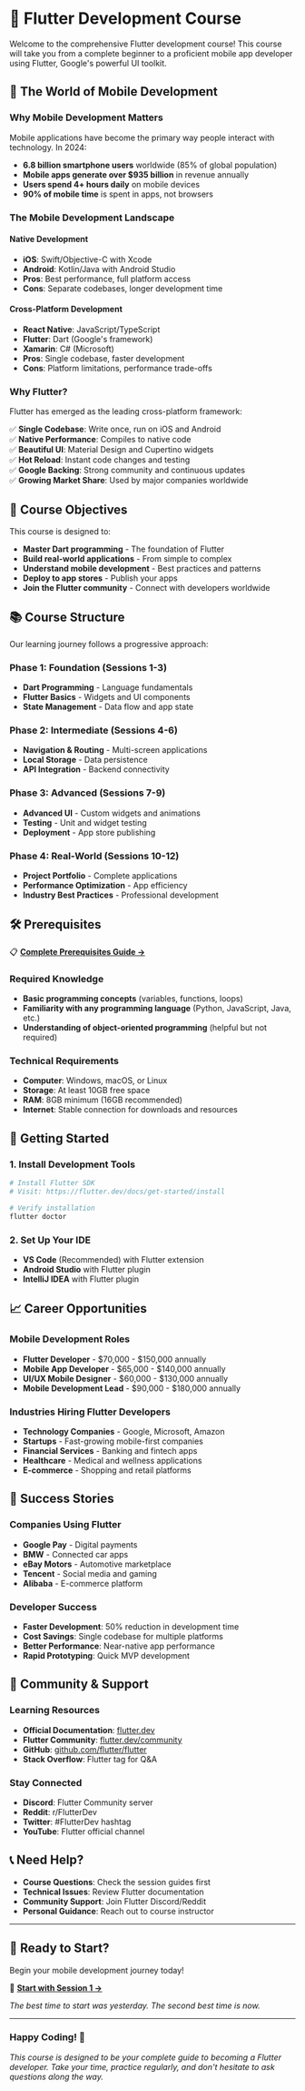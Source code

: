 # 🚀 Flutter Development Course

Welcome to the comprehensive Flutter development course! This course will take you from a complete beginner to a proficient mobile app developer using Flutter, Google's powerful UI toolkit.

## 📱 The World of Mobile Development

### Why Mobile Development Matters

Mobile applications have become the primary way people interact with technology. In 2024:

- **6.8 billion smartphone users** worldwide (85% of global population)
- **Mobile apps generate over $935 billion** in revenue annually
- **Users spend 4+ hours daily** on mobile devices
- **90% of mobile time** is spent in apps, not browsers

### The Mobile Development Landscape

#### Native Development

- **iOS**: Swift/Objective-C with Xcode
- **Android**: Kotlin/Java with Android Studio
- **Pros**: Best performance, full platform access
- **Cons**: Separate codebases, longer development time

#### Cross-Platform Development

- **React Native**: JavaScript/TypeScript
- **Flutter**: Dart (Google's framework)
- **Xamarin**: C# (Microsoft)
- **Pros**: Single codebase, faster development
- **Cons**: Platform limitations, performance trade-offs

### Why Flutter?

Flutter has emerged as the leading cross-platform framework:

✅ **Single Codebase**: Write once, run on iOS and Android  
✅ **Native Performance**: Compiles to native code  
✅ **Beautiful UI**: Material Design and Cupertino widgets  
✅ **Hot Reload**: Instant code changes and testing  
✅ **Google Backing**: Strong community and continuous updates  
✅ **Growing Market Share**: Used by major companies worldwide

## 🎯 Course Objectives

This course is designed to:

- **Master Dart programming** - The foundation of Flutter
- **Build real-world applications** - From simple to complex
- **Understand mobile development** - Best practices and patterns
- **Deploy to app stores** - Publish your apps
- **Join the Flutter community** - Connect with developers worldwide

## 📚 Course Structure

Our learning journey follows a progressive approach:

### Phase 1: Foundation (Sessions 1-3)

- **Dart Programming** - Language fundamentals
- **Flutter Basics** - Widgets and UI components
- **State Management** - Data flow and app state

### Phase 2: Intermediate (Sessions 4-6)

- **Navigation & Routing** - Multi-screen applications
- **Local Storage** - Data persistence
- **API Integration** - Backend connectivity

### Phase 3: Advanced (Sessions 7-9)

- **Advanced UI** - Custom widgets and animations
- **Testing** - Unit and widget testing
- **Deployment** - App store publishing

### Phase 4: Real-World (Sessions 10-12)

- **Project Portfolio** - Complete applications
- **Performance Optimization** - App efficiency
- **Industry Best Practices** - Professional development

## 🛠️ Prerequisites

📋 **[Complete Prerequisites Guide →](docs/prerequests.md)**

### Required Knowledge

- **Basic programming concepts** (variables, functions, loops)
- **Familiarity with any programming language** (Python, JavaScript, Java, etc.)
- **Understanding of object-oriented programming** (helpful but not required)

### Technical Requirements

- **Computer**: Windows, macOS, or Linux
- **Storage**: At least 10GB free space
- **RAM**: 8GB minimum (16GB recommended)
- **Internet**: Stable connection for downloads and resources

## 🚀 Getting Started

### 1. Install Development Tools

```bash
# Install Flutter SDK
# Visit: https://flutter.dev/docs/get-started/install

# Verify installation
flutter doctor
```

### 2. Set Up Your IDE

- **VS Code** (Recommended) with Flutter extension
- **Android Studio** with Flutter plugin
- **IntelliJ IDEA** with Flutter plugin

## 📈 Career Opportunities

### Mobile Development Roles

- **Flutter Developer** - $70,000 - $150,000 annually
- **Mobile App Developer** - $65,000 - $140,000 annually
- **UI/UX Mobile Designer** - $60,000 - $130,000 annually
- **Mobile Development Lead** - $90,000 - $180,000 annually

### Industries Hiring Flutter Developers

- **Technology Companies** - Google, Microsoft, Amazon
- **Startups** - Fast-growing mobile-first companies
- **Financial Services** - Banking and fintech apps
- **Healthcare** - Medical and wellness applications
- **E-commerce** - Shopping and retail platforms

## 🌟 Success Stories

### Companies Using Flutter

- **Google Pay** - Digital payments
- **BMW** - Connected car apps
- **eBay Motors** - Automotive marketplace
- **Tencent** - Social media and gaming
- **Alibaba** - E-commerce platform

### Developer Success

- **Faster Development**: 50% reduction in development time
- **Cost Savings**: Single codebase for multiple platforms
- **Better Performance**: Near-native app performance
- **Rapid Prototyping**: Quick MVP development

## 🤝 Community & Support

### Learning Resources

- **Official Documentation**: [flutter.dev](https://flutter.dev)
- **Flutter Community**: [flutter.dev/community](https://flutter.dev/community)
- **GitHub**: [github.com/flutter/flutter](https://github.com/flutter/flutter)
- **Stack Overflow**: Flutter tag for Q&A

### Stay Connected

- **Discord**: Flutter Community server
- **Reddit**: r/FlutterDev
- **Twitter**: #FlutterDev hashtag
- **YouTube**: Flutter official channel

## 📞 Need Help?

- **Course Questions**: Check the session guides first
- **Technical Issues**: Review Flutter documentation
- **Community Support**: Join Flutter Discord/Reddit
- **Personal Guidance**: Reach out to course instructor

---

## 🎉 Ready to Start?

Begin your mobile development journey today!

📖 **[Start with Session 1 →](docs/session-1.md)**

_The best time to start was yesterday. The second best time is now._

---

### **Happy Coding! 🚀**

_This course is designed to be your complete guide to becoming a Flutter developer. Take your time, practice regularly, and don't hesitate to ask questions along the way._
